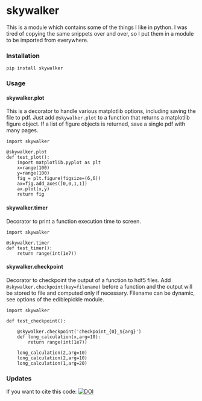 # skywalker

This is a module which contains some of the things I like in python. I was tired of copying the same snippets over and over, so I put them in a module to be imported from everywhere.

### Installation

    pip install skywalker

### Usage

#### skywalker.plot

This is a decorator to handle various matplotlib options, including saving the file to pdf. Just add `@skywalker.plot` to a function that returns a matplotlib figure object. If a list of figure objects is returned, save a single pdf with many pages.

    import skywalker

    @skywalker.plot
    def test_plot():
        import matplotlib.pyplot as plt
        x=range(100)
        y=range(100)
        fig = plt.figure(figsize=(6,6))
        ax=fig.add_axes([0,0,1,1])
        ax.plot(x,y)
        return fig

#### skywalker.timer

Decorator to print a function execution time to screen.

    import skywalker

    @skywalker.timer
    def test_timer():
        return range(int(1e7))

#### skywalker.checkpoint

Decorator to checkpoint the output of a function to hdf5 files. Add `@skywalker.checkpoint(key=filename)` before a function and the output will be stored to file and computed only if necessary. Filename can be dynamic, see options of the ediblepickle module.

    import skywalker

    def test_checkpoint():

        @skywalker.checkpoint('checkpoint_{0}_${arg}')
        def long_calculation(x,arg=10):
            return range(int(1e7))

        long_calculation(2,arg=10)
        long_calculation(2,arg=10)
        long_calculation(1,arg=20)



### Updates

If you want to cite this code: [![DOI](https://zenodo.org/badge/134632789.svg)](https://zenodo.org/badge/latestdoi/134632789)




